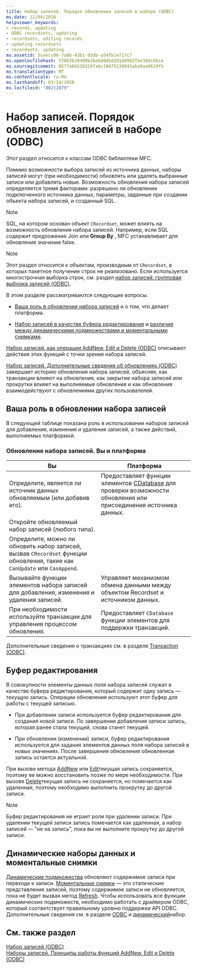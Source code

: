 ```yaml
---
title: Набор записей. Порядок обновления записей в наборе (ODBC)
ms.date: 11/04/2016
helpviewer_keywords:
- records, updating
- ODBC recordsets, updating
- recordsets, editing records
- updating recordsets
- recordsets, updating
ms.assetid: 5ceecc06-7a86-43b1-93db-a54fb1e717c7
ms.openlocfilehash: 578b3b39d90b3beb80dbd201d4982fee30dc6bce
ms.sourcegitcommit: 857fa6b530224fa6c18675138043aba9aa0619fb
ms.translationtype: MT
ms.contentlocale: ru-RU
ms.lasthandoff: 03/24/2020
ms.locfileid: "80212879"
---
```

# <a name="recordset-how-recordsets-update-records-odbc"></a>Набор записей. Порядок обновления записей в наборе (ODBC)

Этот раздел относится к классам ODBC библиотеки MFC.

Помимо возможности выбора записей из источника данных, наборы записей могут (при необходимости) обновлять или удалять выбранные записи или добавлять новые. Возможность обновления набора записей определяется тремя факторами: разрешено ли обновление подключенного источника данных, параметры, заданные при создании объекта набора записей, и созданный SQL.

> [!NOTE]
>  SQL, на котором основан объект `CRecordset`, может влиять на возможность обновления набора записей. Например, если SQL содержит предложение Join или **Group By** , MFC устанавливает для обновления значение false.

> [!NOTE]
>  Этот раздел относится к объектам, производным от `CRecordset`, в которых пакетное получение строк не реализовано. Если используется многострочная выборка строк, см. раздел [набор записей: групповая выборка записей (ODBC)](../../data/odbc/recordset-fetching-records-in-bulk-odbc.md).

В этом разделе рассматриваются следующие вопросы.

- [Ваша роль в обновлении набора записей](#_core_your_role_in_recordset_updating) и о том, что делает платформа.

- [Набор записей в качестве буфера редактирования](#_core_the_edit_buffer) и [различия между динамическими подмножествами и моментальными снимками](#_core_dynasets_and_snapshots).

[Набор записей. как операции AddNew, Edit и Delete (ODBC)](../../data/odbc/recordset-how-addnew-edit-and-delete-work-odbc.md) описывают действия этих функций с точки зрения набора записей.

[Набор записей. Дополнительные сведения об обновлениях (ODBC)](../../data/odbc/recordset-more-about-updates-odbc.md) завершает историю обновления набора записей, объясняя, как транзакции влияют на обновления, как закрытие набора записей или прокрутки влияет на выполняемые обновления и как обновления взаимодействуют с обновлениями других пользователей.

##  <a name="your-role-in-recordset-updating"></a><a name="_core_your_role_in_recordset_updating"></a>Ваша роль в обновлении набора записей

В следующей таблице показана роль в использовании наборов записей для добавления, изменения и удаления записей, а также действий, выполняемых платформой.

### <a name="recordset-updating-you-and-the-framework"></a>Обновление набора записей. Вы и платформа

|Вы|Платформа|
|---------|-------------------|
|Определите, является ли источник данных обновляемым (или добавив его).|Предоставляет функции элементов [CDatabase](../../mfc/reference/cdatabase-class.md) для проверки возможности обновления или присоединения источника данных.|
|Откройте обновляемый набор записей (любого типа).||
|Определите, можно ли обновить набор записей, вызвав `CRecordset` функции обновления, такие как `CanUpdate` или `CanAppend`.||
|Вызывайте функции элементов набора записей для добавления, изменения и удаления записей.|Управляет механизмом обмена данными между объектом Recordset и источником данных.|
|При необходимости используйте транзакции для управления процессом обновления.|Предоставляет `CDatabase` функции элементов для поддержки транзакций.|

Дополнительные сведения о транзакциях см. в разделе [Transaction (ODBC)](../../data/odbc/transaction-odbc.md).

##  <a name="the-edit-buffer"></a><a name="_core_the_edit_buffer"></a>Буфер редактирования

В совокупности элементы данных поля набора записей служат в качестве буфера редактирования, который содержит одну запись — текущую запись. Операции обновления используют этот буфер для работы с текущей записью.

- При добавлении записи используется буфер редактирования для создания новой записи. По завершении добавления записи запись, которая ранее стала текущей, снова станет текущей.

- При обновлении (изменении) записи, буфер редактирования используется для задания элементов данных поля набора записей в новых значениях. После завершения обновления обновленная запись остается актуальной.

При вызове метода [AddNew](../../mfc/reference/crecordset-class.md#addnew) или [Edit](../../mfc/reference/crecordset-class.md#edit)текущая запись сохраняется, поэтому ее можно восстановить позже по мере необходимости. При вызове [Delete](../../mfc/reference/crecordset-class.md#delete)текущая запись не сохраняется, но помечается как удаленная, поэтому необходимо выполнить прокрутку до другой записи.

> [!NOTE]
>  Буфер редактирования не играет роли при удалении записи. При удалении текущей записи запись помечается как удаленная, а набор записей — "не на запись", пока вы не выполните прокрутку до другой записи.

##  <a name="dynasets-and-snapshots"></a><a name="_core_dynasets_and_snapshots"></a>Динамические наборы данных и моментальные снимки

[Динамические подмножества](../../data/odbc/dynaset.md) обновляют содержимое записи при переходе к записи. [Моментальные снимки](../../data/odbc/snapshot.md) — это статические представления записей, поэтому содержимое записи не обновляется, пока не будет вызван метод [Refresh](../../mfc/reference/crecordset-class.md#requery). Чтобы использовать все функции динамических подмножеств, необходимо работать с драйвером ODBC, который соответствует правильному уровню поддержки API ODBC. Дополнительные сведения см. в разделе [ODBC](../../data/odbc/odbc-basics.md) и [динамический](../../data/odbc/dynaset.md)набор.

## <a name="see-also"></a>См. также раздел

[Набор записей (ODBC)](../../data/odbc/recordset-odbc.md)<br/>
[Наборы записей. Принципы работы функций AddNew, Edit и Delete (ODBC)](../../data/odbc/recordset-how-addnew-edit-and-delete-work-odbc.md)
